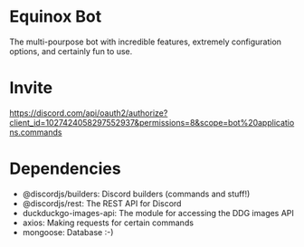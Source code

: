# Equinox Bot
The multi-pourpose bot with incredible features, extremely configuration options, and certainly fun to use.

# Invite
https://discord.com/api/oauth2/authorize?client_id=1027424058297552937&permissions=8&scope=bot%20applications.commands

# Dependencies
* @discordjs/builders: Discord builders (commands and stuff!)
* @discordjs/rest: The REST API for Discord
* duckduckgo-images-api: The module for accessing the DDG images API
* axios: Making requests for certain commands
* mongoose: Database :-)